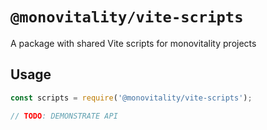 # `@monovitality/vite-scripts`

A package with shared Vite scripts for monovitality projects

## Usage

```ts
const scripts = require('@monovitality/vite-scripts');

// TODO: DEMONSTRATE API
```
